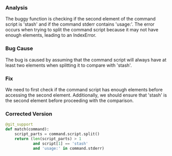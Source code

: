 ### Analysis
The buggy function is checking if the second element of the command script is 'stash' and if the command stderr contains 'usage:'. The error occurs when trying to split the command script because it may not have enough elements, leading to an IndexError.

### Bug Cause
The bug is caused by assuming that the command script will always have at least two elements when splitting it to compare with 'stash'.

### Fix
We need to first check if the command script has enough elements before accessing the second element. Additionally, we should ensure that 'stash' is the second element before proceeding with the comparison.

### Corrected Version
```python
@git_support
def match(command):
    script_parts = command.script.split()
    return (len(script_parts) > 1 
            and script[1] == 'stash'
            and 'usage:' in command.stderr)
```